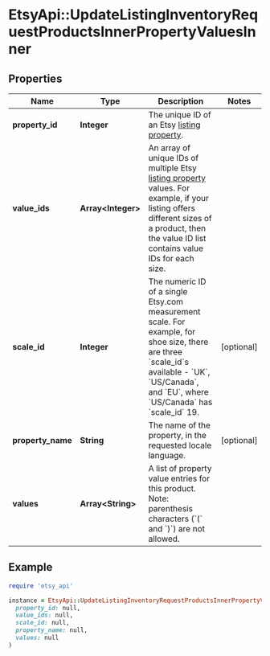 # EtsyApi::UpdateListingInventoryRequestProductsInnerPropertyValuesInner

## Properties

| Name | Type | Description | Notes |
| ---- | ---- | ----------- | ----- |
| **property_id** | **Integer** | The unique ID of an Etsy [listing property](/documentation/reference#operation/getListingProperties). |  |
| **value_ids** | **Array&lt;Integer&gt;** | An array of unique IDs of multiple Etsy [listing property](/documentation/reference#operation/getListingProperties) values. For example, if your listing offers different sizes of a product, then the value ID list contains value IDs for each size. |  |
| **scale_id** | **Integer** | The numeric ID of a single Etsy.com measurement scale. For example, for shoe size, there are three &#x60;scale_id&#x60;s available - &#x60;UK&#x60;, &#x60;US/Canada&#x60;, and &#x60;EU&#x60;, where &#x60;US/Canada&#x60; has &#x60;scale_id&#x60; 19. | [optional] |
| **property_name** | **String** | The name of the property, in the requested locale language. | [optional] |
| **values** | **Array&lt;String&gt;** | A list of property value entries for this product. Note: parenthesis characters (&#x60;(&#x60; and &#x60;)&#x60;) are not allowed. |  |

## Example

```ruby
require 'etsy_api'

instance = EtsyApi::UpdateListingInventoryRequestProductsInnerPropertyValuesInner.new(
  property_id: null,
  value_ids: null,
  scale_id: null,
  property_name: null,
  values: null
)
```

